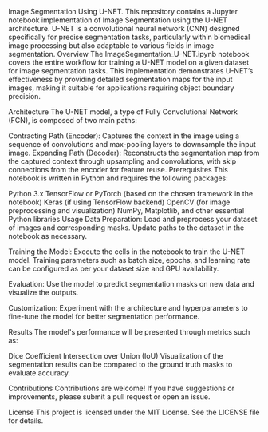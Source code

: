 Image Segmentation Using U-NET.
This repository contains a Jupyter notebook implementation of Image Segmentation using the U-NET architecture. U-NET is a convolutional neural network (CNN) designed specifically for precise segmentation tasks, particularly within biomedical image processing but also adaptable to various fields in image segmentation.
Overview
The ImageSegmentation_U-NET.ipynb notebook covers the entire workflow for training a U-NET model on a given dataset for image segmentation tasks. This implementation demonstrates U-NET’s effectiveness by providing detailed segmentation maps for the input images, making it suitable for applications requiring object boundary precision.

Architecture
The U-NET model, a type of Fully Convolutional Network (FCN), is composed of two main paths:

Contracting Path (Encoder): Captures the context in the image using a sequence of convolutions and max-pooling layers to downsample the input image.
Expanding Path (Decoder): Reconstructs the segmentation map from the captured context through upsampling and convolutions, with skip connections from the encoder for feature reuse.
Prerequisites
This notebook is written in Python and requires the following packages:

Python 3.x
TensorFlow or PyTorch (based on the chosen framework in the notebook)
Keras (if using TensorFlow backend)
OpenCV (for image preprocessing and visualization)
NumPy, Matplotlib, and other essential Python libraries
Usage
Data Preparation: Load and preprocess your dataset of images and corresponding masks. Update paths to the dataset in the notebook as necessary.

Training the Model: Execute the cells in the notebook to train the U-NET model. Training parameters such as batch size, epochs, and learning rate can be configured as per your dataset size and GPU availability.

Evaluation: Use the model to predict segmentation masks on new data and visualize the outputs.

Customization: Experiment with the architecture and hyperparameters to fine-tune the model for better segmentation performance.

Results
The model's performance will be presented through metrics such as:

Dice Coefficient
Intersection over Union (IoU)
Visualization of the segmentation results can be compared to the ground truth masks to evaluate accuracy.

Contributions
Contributions are welcome! If you have suggestions or improvements, please submit a pull request or open an issue.

License
This project is licensed under the MIT License. See the LICENSE file for details.
